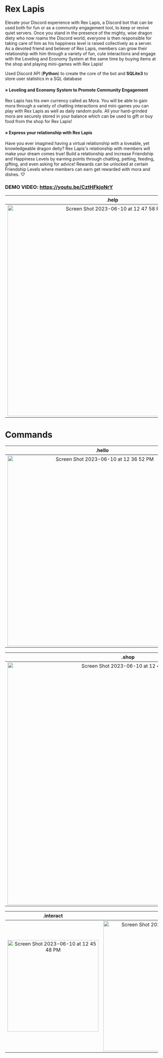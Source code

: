 # Rex Lapis
Elevate your Discord experience with Rex Lapis, a Discord bot that can be used both for fun or as a community engagement tool, to keep or revive quiet servers. Once you stand in the presence of the mighty, wise dragon diety who now roams the Discord world, everyone is then responsible for taking care of him as his happiness level is raised collectively as a server. As a devoted friend and believer of Rex Lapis, members can grow their relationship with him through a variety of fun, cute interactions and engage with the Leveling and Economy System at the same time by buying items at the shop and playing mini-games with Rex Lapis! 

Used Discord API (**Python**) to create the core of the bot and **SQLite3** to store user statistics in a SQL database

#### » Leveling and Economy System to Promote Community Engagement
Rex Lapis has his own currency called as Mora. You will be able to gain mora through a variety of chatting interactions and mini-games you can play with Rex Lapis as well as daily random pulls. All your hard-grinded mora are securely stored in your balance which can be used to gift or buy food from the shop for Rex Lapis!

#### » Express your relationship with Rex Lapis
Have you ever imagined having a virtual relationship with a loveable, yet knowledgeable dragon deity? Rex Lapis's relationship with members will make your dream comes true! Build a relationship and increase Friendship and Happiness Levels by earning points through chatting, petting, feeding, gifting, and even asking for advice! Rewards can be unlocked at certain Friendship Levels where members can earn get rewarded with mora and dishes. ♡

### DEMO VIDEO: https://youtu.be/CztHFkjoNrY

.help                     | .terms               
:-------------------------:|:-------------------------:
<img width="692" alt="Screen Shot 2023-06-10 at 12 47 58 PM" src="https://github.com/anjalis-ingh/RexLapis/assets/96373072/9c1c3769-4c1e-4a92-ac14-d6dae4b4ff71"> | <img width="625" alt="Screen Shot 2023-06-11 at 10 19 41 PM" src="https://github.com/anjalis-ingh/RexLapis/assets/96373072/84f7dc7d-9ff8-4865-a443-0b73d5d1331f">

# Commands
.hello                     | .status                   | .gift
:-------------------------:|:-------------------------:|:-------------------------:
<img width="625" alt="Screen Shot 2023-06-10 at 12 36 52 PM" src="https://github.com/anjalis-ingh/RexLapis/assets/96373072/a4cd7276-7fff-4c49-b515-ace1386073ce"> | <img width="432" alt="Screen Shot 2023-06-10 at 12 41 59 PM" src="https://github.com/anjalis-ingh/RexLapis/assets/96373072/7f91f849-0667-4250-acc6-c66156f23a3d"> | <img width="485" alt="Screen Shot 2023-06-10 at 12 46 09 PM" src="https://github.com/anjalis-ingh/RexLapis/assets/96373072/d381b701-0900-462a-b0fd-3b8922507fd2">

.shop                     | .inventory                   | .level
:-------------------------:|:-------------------------:|:-------------------------:
<img width="795" alt="Screen Shot 2023-06-10 at 12 44 21 PM" src="https://github.com/anjalis-ingh/RexLapis/assets/96373072/58f2dab8-6796-45c4-a516-927435e51bf8"> | <img width="761" alt="Screen Shot 2023-06-10 at 12 44 44 PM" src="https://github.com/anjalis-ingh/RexLapis/assets/96373072/0e8b2125-faac-48ae-8d16-7371eaec7e13"> | <img width="627" alt="Screen Shot 2023-06-10 at 1 38 46 PM" src="https://github.com/anjalis-ingh/RexLapis/assets/96373072/e53ee354-4863-436a-99ea-1fc4da81c5dd">

.interact                     | .feed                   | .pet
:-------------------------:|:-------------------------:|:-------------------------:
<img width="300" alt="Screen Shot 2023-06-10 at 12 45 48 PM" src="https://github.com/anjalis-ingh/RexLapis/assets/96373072/25258eca-57f8-48c4-8458-25745f40e77f"> | <img width="427" alt="Screen Shot 2023-06-10 at 12 45 13 PM" src="https://github.com/anjalis-ingh/RexLapis/assets/96373072/9671b841-d90c-4e96-b074-05c47c117b67"> | <img width="427" alt="Screen Shot 2023-06-10 at 1 39 28 PM" src="https://github.com/anjalis-ingh/RexLapis/assets/96373072/1a12641c-b385-4810-b589-cfd794aa14ce">

